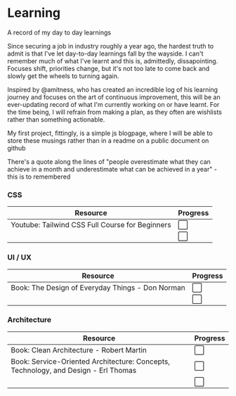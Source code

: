 # Learning
A record of my day to day learnings


Since securing a job in industry roughly a year ago, the hardest truth to admit is that I've let day-to-day learnings fall by the wayside. I can't remember much of what I've learnt and this is, admittedly, dissapointing. Focuses shift, priorities change, but it's not too late to come back and slowly get the wheels to turning again.

Inspired by @amitness, who has created an incredible log of his learning journey and focuses on the art of continuous improvement, this will be an ever-updating record of what I'm currently working on or have learnt. For the time being, I will refrain from making a plan, as they often are wishlists rather than something actionable.

My first project, fittingly, is a simple js blogpage, where I will be able to store these musings rather than in a readme on a public document on github

There's a quote along the lines of "people overestimate what they can achieve in a month and underestimate what can be achieved in a year" - this is to remembered


### CSS 

| Resource    | Progress    |
| ----------- | ----------- |
| Youtube: Tailwind CSS Full Course for Beginners | ⬜ |
|    | ⬜ |

### UI / UX

| Resource    | Progress    |
| ----------- | ----------- |
| Book: The Design of Everyday Things - Don Norman | ⬜ |
|    | ⬜ |

### Architecture

| Resource    | Progress    |
| ----------- | ----------- |
| Book: Clean Architecture - Robert Martin | ⬜ |
| Book: Service-Oriented Architecture: Concepts, Technology, and Design - Erl Thomas  | ⬜ |
|    | ⬜ |

